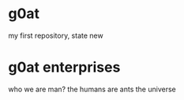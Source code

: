 # g0at
my first repository, state new

# g0at enterprises
who we are man? the humans are ants the universe
